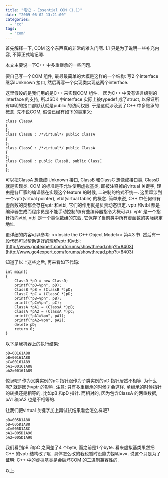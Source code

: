 ```yaml
---
title: "笔记 - Essential COM (1.1)"
date: "2009-06-02 13:21:00"
categories: 
  - "cc"
tags: 
  - "com"
---
```


首先解释一下, COM 这个东西真的非常的难入门啊. 1.1 只是为了说明一些补充内容, 不算正式笔记嗯.

本文主要说一下C++ 中多重继承的一些问题.

要自己写一个COM 组件, 最最最简单的大概是这样的一个结构: 写2 个interface 继承IUnknown 接口, 然后再写一个实现类实现这两个interface.

这里假设的是我们用的是C++ 来实现COM 组件.　因为C++ 中没有语言级别的interface 的支持, 所以SDK 中interface 实际上被typedef 成了struct, 以保证所有申明的接口都默认就是public 的访问权限. 于是这就涉及到了C++ 中多继承的概念. 先不说COM, 假设已经有如下的类定义:

```
class ClassA
{
};
class ClassB : /*virtual*/ public ClassA
{
};
class ClassC : /*virtual*/ public ClassA
{
};
class ClassD : public ClassB, public ClassC
{
};
```

可以把ClassA 想像成IUnknown 接口, ClassB 和ClassC 想像成接口类, ClassD 就是实现类. COM 的标准是不允许使用虚拟基类, 即被注释掉的virtual 关键字, 理由是各厂家的编译器在实现这个feature 的时候, 二进制的格式不统一. 这里牵涉到一个vptr(virtual pointer), vtbl(virtual table) 的概念. 简单来说, C++ 中任何带有虚函数的类都会存在vptr 和vtbl, 它们的作用就是负责动态绑定. vptr 和vtbl 都是编译器生成而程序员是不能手动控制的(有些编译器指令大概可以). vptr 是一个指针指向vtbl, vtbl 是一个类似数组的东西, 它保存了当前类中所有虚函数的实际绑定地址.

更详细的内容可以参考: <<Inside the C++ Object Model>> 第4.3 节. 然后有一段代码可以帮助更好的理解vptr 和vtbl: [http://www.go4expert.com/forums/showthread.php?t=8403](http://www.go4expert.com/forums/showthread.php?t=8403)

知道了以上这些之后, 再来看如下代码:

```
int main()
{
    ClassD *pD = new ClassD;
    printf("pD=%pn", pD);
    ClassB *pB = (ClassB *)pD;
    ClassC *pC = (ClassC *)pD;
    printf("pB=%pn", pB);
    printf("pC=%pn", pC);
    ClassA *pA1 = (ClassA *)pB;
    ClassA *pA2 = (ClassA *)pC;
    printf("pA1=%pn", pA1);
    printf("pA2=%pn", pA2);
    delete pD;
    return 0;
}
```

以下是我机器上的执行结果:

```
pD=00161A88
pB=00161A88
pC=00161A89
pA1=00161A88
pA2=00161A89
```

惊讶吧? 作为父类实例的pC 指针跟作为子类实例的pD 指针居然不相等. 为什么呢? 就是因为vptr 的影响. 注意: 只有多重继承的时候才会这样. 单继承的时候指针的转换还是相等的, 比如pB 和pD 指针. 而相对的, 因为包含ClassA 的两重数据, pA1 和pA2 也是不相等的.

让我们把virtual 关键字加上再试试结果看会怎么样吧?

```
pD=005D1A88
pB=005D1A88
pC=005D1A8C
pA1=005D1A90
pA2=005D1A90
```

我们看到pB 和pC 之间差了4 个byte, 而之前是1 个byte. 看来虚拟基类果然把C++ 的vptr 结构改了呢. 具体怎么改的我也暂时没能力探明=v=. 说这个只是为了证明: C++ 中的虚拟基类是会破坏COM 的二进制兼容性的.

以上.
